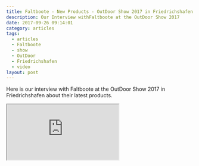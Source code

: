 ```yaml
---
title: Faltboote - New Products - OutDoor Show 2017 in Friedrichshafen
description: Our Interview withFaltboote at the OutDoor Show 2017
date: 2017-09-26 09:14:01
category: articles
tags:
  - articles
  - Faltboote
  - show
  - OutDoor
  - Friedrichshafen
  - video
layout: post
---
```


Here is our interview with Faltboote at the OutDoor Show 2017 in Friedrichshafen about their latest products.

<div class="embed-responsive embed-responsive-16by9">
    <iframe class="embed-responsive-item" src="https://www.youtube.com/embed/WkqJJviEdms"></iframe>
</div>
<br>
<!--more-->
<br>
<div id="amzn-assoc-ad-cc781bfd-577f-4efb-9da6-75cb9fc7d1c2"></div><script async src="//z-na.amazon-adsystem.com/widgets/onejs?MarketPlace=US&adInstanceId=cc781bfd-577f-4efb-9da6-75cb9fc7d1c2"></script>
